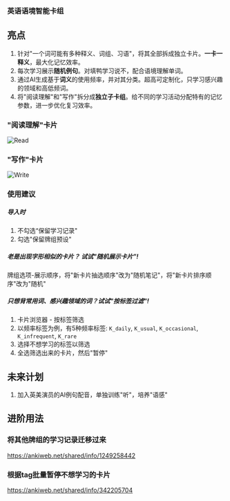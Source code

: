 ### 英语语境智能卡组

## 亮点
1. 针对"一个词可能有多种释义、词组、习语"，将其全部拆成独立卡片。**一卡一释义**，最大化记忆效率。
2. 每次学习展示**随机例句**。对填鸭学习说不，配合语境理解单词。
3. 通过AI生成基于**词义**的使用频率，并对其分类。超高可定制化，只学习感兴趣的领域和高低频词。
4. 将"阅读理解"和"写作"拆分成**独立子卡组**。给不同的学习活动分配特有的记忆参数，进一步优化复习效率。

### "阅读理解"卡片
![Read](https://i.postimg.cc/CLzKL36h/v2-read.png)
### "写作"卡片
![Write](https://i.postimg.cc/3JVxytPg/v2-write.png)

### 使用建议
##### 导入时
1. 不勾选“保留学习记录"
2. 勾选"保留牌组预设"
##### 老是出现字形相似的卡片？ 试试"随机展示卡片”!
牌组选项-展示顺序，将"新卡片抽选顺序"改为"随机笔记"，将"新卡片排序顺序"改为"随机"
##### 只想背常用词、感兴趣领域的词？试试"按标签过滤"!
1. 卡片浏览器 - 按标签筛选
2. 以频率标签为例，有5种频率标签: `K_daily`, `K_usual`, `K_occasional`, `K_infrequent`, `K_rare`
3. 选择不想学习的标签以筛选
4. 全选筛选出来的卡片，然后"暂停"


## 未来计划
1. 加入英美演员的AI例句配音，单独训练"听"，培养"语感"

## 进阶用法
### 将其他牌组的学习记录迁移过来
https://ankiweb.net/shared/info/1249258442

### 根据tag批量暂停不想学习的卡片
https://ankiweb.net/shared/info/342205704
